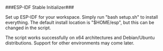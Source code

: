 ###ESP-IDF Stable Initializer###

Set up ESP-IDF for your workspace. Simply run "bash setup.sh" to install everything. The default install location is "$HOME/esp", but this can be changed in the script. 

The script works successfully on x64 architectures and Debian/Ubuntu distributions. Support for other environments may come later.


